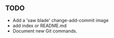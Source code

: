 ## TODO
- Add a 'saw blade' change-add-commit image
- add index or README.md
- Document new Git commands.
